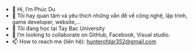 - 👋 Hi, I’m Phúc Du
- 👀 Tôi hay quan tâm và yêu thích những vấn đề về công nghệ, lập trình, game developer, website,...
- 🌱 Tôi đang học tại Tay Bac University
- 💞️ I’m looking to collaborate on GitHub, Facebook, Visual studio.
- 📫 How to reach me (liên hệ): hunterofdar352@gmail.com

<!---
Hunter-PhucDu/Hunter-PhucDu is a ✨ special ✨ repository because its `README.md` (this file) appears on your GitHub profile.
You can click the Preview link to take a look at your changes.
--->
